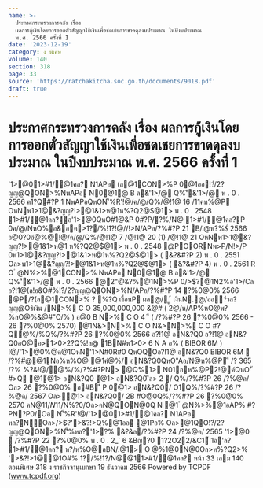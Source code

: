 ```yaml
---
name: >-
  ประกาศกระทรวงการคลัง เรื่อง
  ผลการกู้เงินโดยการออกตั๋วสัญญาใช้เงินเพื่อชดเชยการขาดดุลงบประมาณ ในปีงบประมาณ
  พ.ศ. 2566 ครั้งที่ 1
date: '2023-12-19'
category: ง พิเศษ
volume: 140
section: 318
page: 33
source: 'https://ratchakitcha.soc.go.th/documents/9018.pdf'
draft: true
---
```


# ประกาศกระทรวงการคลัง เรื่อง ผลการกู้เงินโดยการออกตั๋วสัญญาใช้เงินเพื่อชดเชยการขาดดุลงบประมาณ ในปีงบประมาณ พ.ศ. 2566 ครั้งที่ 1

'1>@01>#1/@1คล? N1APอ (ล@1CON>%P 0@1ออ!?๋/2?ญญ@QON>%NพAPอ N0@1@ B ล&'1>/@ Q%'ี&'1>/@ พ . 0 . 2566 ค1?Q#?P 1 NพAPอQหON'็%R'!@/ค/@/Q%/@!1@ 16 /11คห%@P OหNพ1>1@&?ญญ?!>@1&1>ห@1ห%?Q2@$@1> พ . 0 . 2548 1>#1/@1คล?อ'1>@0QหO#1@&P 0#?P/?%/N@ 1>#1/@1คล?P 0ค/@/NหO%อ&อค>1?/%!1?!@//!>N/APอ/?%#?P 21 B/.@พ?%$์ 2566 อ@0?0อํ@%@!@/ค/@/Q%/@!1@ 7 /@!1@ 20 (1) /@!1@ 21 OหNพ1>1@&?ญญ?!>@1&1>ห@1 ห%?Q2@$@1> พ . 0 . 2548 @POORNพ>P/N!>/P 0พ1>1@&?ญญ?!>@1&1>ห@1ห%?Q2@$@1> ( &?&#?P 2) พ . 0 . 2551 Oล>พ1>1@&?ญญ?!>@1&1>ห@1ห%?Q2@$@1> ( &?&#?P 4) พ . 0 . 2561 R O ํ @N%>%@1CON>% NพAPอ N0@1@ B ล&'1>/@ Q%'ี&'1>/@ พ . 0 . 2566 @2"@&?%@1N>%P 0/>$?@1N2%อ'1>/Cล อ?!1@(ล!อ&O#%!?๋/2?ญญ@QON>%N/APอ/?%#?P 14 ?%0@0% 2566 @P/?(ล@1CON>% ? %?Q เงื่อนP ผล@/ ู ้ เงินN.@/ออ?๋วส?ญญ@Oช้เงิน /N>% C O 35,000,000,000 &@# ( 2@/ห/AP%หO@พ?%ลO@%&@#"O/% ) อ@0 B N>% C O 4 'ี ( /?%#?P 26 ?%0@0% 2566 - 26 ?%0@0% 2570) @1N&>N>% C O N&>N>% C O #?Qํ@%/%Q%/?%#?P 26 ?%0@0% 2566 อ?!1@ อN&?Q0 อ?!1@ อN&?Q0อO@อ>1>0>2?Q%!ล@ 1BN#พ1>0> 6 N A อ% ( BIBOR 6M ) !@/'1>@0$%@ค@1 OหN'1>N#0R#0 &/2N/%!N@Nล?P01Oอ0ล> 0.23458 !Nอ'ี P 0อ?!1@ อN&?Q0/O1>QO อ?!1@ อN&?Q0 BIBOR 6M  /?%N&>N>%CO 2ํ@ห1?&อ?!1@ อN&?Q0Q%/ !Nอ N R' >QOอ?!1@ อN&?Q0 BIBOR 6M  /?%ค1&ํ@ห% ํ@1> อN&?Q0 NพAPอQOคํ@%/ อN&?Q0Q%N/1>0>N/ล@ 6 N A อ%"? R' ห@/?%ค1&ํ@ห% ํ@1> อN&?Q0!1?&/?%ห0B !@/'1>@0$%@ค@1OหN'1>N#0R#0 QหOQOอ?!1@ อN&?Q0 BIBOR 6M  /?%#ํ@@1Nอ%ห%O@ @1คํ@%/ อN&?Q0QหO"Aอ/N@ห%@P'ี /? 365 /?% %?&!@/ํ@%/%/?%#?PN> @Q%1> N01อห%@P2!@ค์QหO'ั #>Q @1ํ@1> อN&?Q0 ํ@1> อN&?Q0'ีล> 2 / Q%/?%#?P 26 /?%@ค/ Oล> 26 ?%0@0% อ#B'ี P 0ํ@1> อN&?Q0/ O1Q%/?%#?P 26 /?%@ค/ 2567 Oล>ํ@1> อN&?Q0/ 2B #O@0Q%/?%#?P 26 ?%0@0% 2570 คN@$11/N%?0/N>% C O R /N/?คN@$11/N%?0/Oล>คN@QON@0Q N @1 ํ @N%>%@1อAP% #?PN?P0/Oอ N'็%R'!@/'1>@01>#1/@1คล? N1APอ หล?N์Oล>/>$?'>&?!>Q%@1ออ @1Pอ% Oล>@1QO!?๋/2?ญญ@QON>%N'็%หล?'1>?% &?&ล/?%#?P 24 /?%@ค/ 2565 '1>@0  /?%#?P 22 ?%0@0% พ . 0 . 2_` 6 &Bญ?0 1?2O22/&C1์ 1อ'ล? 1>#1/@1คล? ห?/ห%O@ลBN/.@1> O @%1@0N@0Oล>ห%?Q2>% '>&?!>1@@1O#% 1?/%!1?/N@@11>#1/@1คล? หน้า 33 เลม 140 ตอนพิเศษ 318 ง ราชกิจจานุเบกษา 19 ธันวาคม 2566 Powered by TCPDF (www.tcpdf.org)
